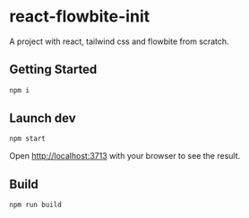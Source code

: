 # react-flowbite-init
A project with react, tailwind css and flowbite from scratch.

## Getting Started
```bash
npm i
```

## Launch dev
```bash
npm start
```
Open [http://localhost:3713](http://localhost:3713) with your browser to see the result.

## Build
```bash
npm run build
```

